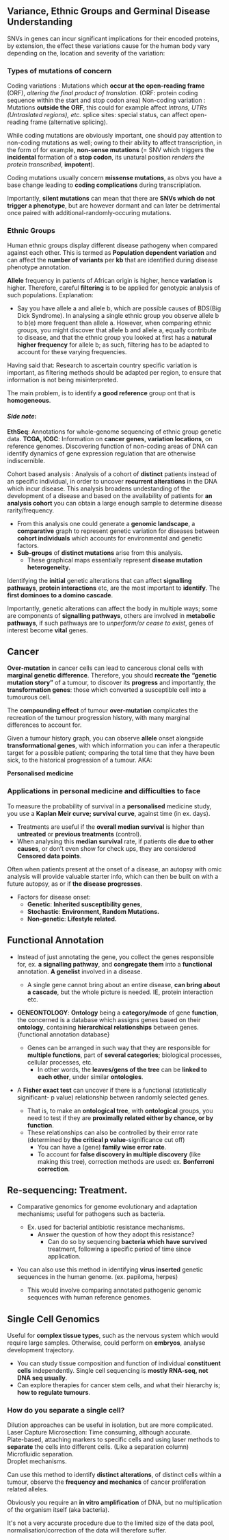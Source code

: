 ## Variance, Ethnic Groups and Germinal Disease Understanding

SNVs in genes can incur significant implications for their encoded proteins, by extension, the effect these variations cause for the human body vary depending on the, location and severity of the variation:

### Types of mutations of concern

Coding variations
: Mutations which **occur at the open-reading frame** (ORF), *altering the final product of translation*. (ORF: protein coding sequence within the start and stop codon area)
Non-coding variation
: Mutations **outside the ORF**, this could for example affect *Introns, UTRs (Untraslated regions), etc.*
splice sites: special status, can affect open-reading frame (alternative splicing).

While coding mutations are obviously important, one should pay attention to non-coding mutations as well; owing to their ability to affect transcription, in the form of for example, **non-sense mutations** (= SNV which triggers the **incidental** formation of a **stop codon**, its unatural position *renders the protein transcribed*, **impotent**).

Coding mutations usually concern **missense mutations**, as obvs you have a base change leading to **coding complications** during transcriplation.

Importantly, **silent mutations** can mean that there are **SNVs which do not trigger a phenotype**, but are however dormant and can later be detrimental once paired with additional-randomly-occuring mutations.

### Ethnic Groups

Human ethnic groups display different disease pathogeny when compared against each other. This is termed as **Population dependent variation** and can affect the **number of variants** per **kb** that are identified during disease phenotype annotation.

**Allele** frequency in patients of African origin is higher, hence **variation** is higher. Therefore, careful **filtering** is to be applied for genotypic analysis of such populations. Explanation:
* Say you have allele a and allele b, which are possible causes of BDS(Big Dick Syndrome). In analysing a single ethnic group you observe allele b to b(e) more frequent than allele a. However, when comparing ethnic groups, you might discover that allele b and allele a, equally contribute to disease, and that the ethnic group you looked at first has a **natural higher frequency** for allele b; as such, filtering has to be adapted to account for these varying frequencies.

Having said that: Research to ascertain country specific variation is important, as filtering methods should be adapted per region, to ensure that information is not being misinterpreted. 

The main problem, is to identify **a good reference** group ont that is **homogeneous**.

#### *Side note*:
**EthSeq**: Annotations for whole-genome sequencing of ethnic group genetic data. **TCGA, ICGC**: Information on **cancer** **genes**, **variation locations**, on reference genomes. Discovering function of non-coding areas of DNA can identify dynamics of gene expression regulation that are otherwise indiscernible. 

Cohort based analysis
: Analysis of a cohort of **distinct** patients instead of an specific individual, in order to uncover **recurrent alterations** in the DNA which incur disease. This analysis broadens undestanding of the development of a disease and based on the availability of patients for **an analysis cohort** you can obtain a large enough sample to determine disease rarity/frequency.

  * From this analysis one could generate a **genomic landscape**, a **comparative** graph to represent genetic variation for diseases between **cohort individuals** which accounts for environmental and genetic factors.   
  * **Sub-groups** of **distinct mutations** arise from this analysis.  
    * These graphical maps essentially represent **disease mutation heterogeneity.**  

Identifying the **initial** genetic alterations that can affect **signalling pathways**, **protein interactions** etc, are the most important to **identify**. The **first dominoes to a domino cascade**. 

Importantly, genetic alterations can affect the body in multiple ways; some are components of **signalling pathways**, others are involved in **metabolic pathways**, if such pathways are to *unperform/or cease to exist*, genes of interest become **vital** genes.

## Cancer
**Over-mutation** in cancer cells can lead to cancerous clonal cells with **marginal genetic difference**. Therefore, you should **recreate the** **“genetic mutation story”** of a tumour, to discover its **progress** and importantly, the **transformation genes**: those which converted a susceptible cell into a tumourous cell. 

The **compounding effect** of tumour **over-mutation** complicates the recreation of the tumour progression history, with many marginal differences to account for.

Given a tumour history graph, you can observe **allele** onset alongside **transformational genes**, with which information you can infer a therapeutic target for a possible patient; comparing the total time that they have been sick, to the historical progression of a tumour. AKA:

**Personalised medicine** 

### Applications in personal medicine and difficulties to face

To measure the probability of survival in a **personalised** medicine study, you use a **Kaplan Meir curve; survival curve**, against time (in ex. days).  
  * Treatments are useful if the **overall median survival** is higher than **untreated** or **previous treatments** (control).  
  * When analysing this **median survival** rate, if patients die **due to other causes**, or don’t even show for check ups, they are considered **Censored data points**.  

 Often when patients present at the onset of a disease, an autopsy with omic analysis will provide valuable starter info, which can then be built on with a future autopsy, as or if **the disease progresses**.   
  * Factors for disease onset:  
    * **Genetic**: **Inherited susceptibility genes**,  
    * **Stochastic**: **Environment, Random Mutations.**  
    * **Non-genetic**: **Lifestyle related.**

## Functional Annotation

* Instead of just annotating the gene, you collect the genes responsible for, ex. **a signalling pathway**, and **congregate them** into a **functional** annotation. **A genelist** involved in a disease.   
  * A single gene cannot bring about an entire disease, **can bring about a cascade**, but the whole picture is needed. IE, protein interaction etc.

* **GENEONTOLOGY**: **Ontology** being a **category/mode** of gene **function**, the concerned is a database which assigns genes based on their **ontology**, containing **hierarchical relationships** between genes. {functional annotation database}  
  * Genes can be arranged in such way that they are responsible for **multiple functions**, part of **several categories**; biological processes, cellular processes, etc.  
    * In other words, the **leaves/gens of the tree** can be **linked to each other**, under similar **ontologies**.  

* A **Fisher exact test** can uncover if there is a functional (statistically significant- p value) relationship between randomly selected genes.  
  * That is, to make an **ontological tree**, with **ontological** groups, you need to test if they are **proximally related either by chance, or by function**.   
  * These relationships can also be controlled by their error rate (determined by **the critical p value**\-significance cut off)   
    * You can have a (gene) **family wise error rate**.    
    * To account for **false discovery in multiple discovery** (like making this tree), correction methods are used: ex. **Bonferroni correction**.

## Re-sequencing: Treatment.

* Comparative genomics for genome evolutionary and adaptation mechanisms; useful for pathogens such as bacteria.  
  * Ex. used for bacterial antibiotic resistance mechanisms.  
    * Answer the question of how they adopt this resistance?  
      * Can do so by sequencing **bacteria which have survived** treatment, following a specific period of time since application. 

* You can also use this method in identifying **virus inserted** genetic sequences in the human genome. (ex. papiloma, herpes)  
  * This would involve comparing annotated pathogenic genomic sequences with human reference genomes.

## Single Cell Genomics

Useful for **complex tissue types**, such as the nervous system which would require large samples. Otherwise, could perform on **embryos**, analyse development trajectory.  
  * You can study tissue composition and function of individual **constituent cells** independently. Single cell sequencing is **mostly RNA-seq, not DNA seq usually**.  
  * Can explore therapies for cancer stem cells, and what their hierarchy is; **how to regulate tumours**.  
  
### How do you separate a single cell?  
Dilution approaches can be useful in isolation, but are more complicated.  
  Laser Capture Microsection: Time consuming, although accurate.  
  Plate-based, attaching markers to specific cells and using laser methods to **separate** the cells into different cells. (Like a separation column)   
  Microfluidic separation.  
  Droplet mechanisms.

Can use this method to identify **distinct alterations**, of distinct cells within a tumour, observe the **frequency and mechanics** of cancer proliferation related alleles.  

Obviously you require an **in vitro amplification** of DNA, but no multiplication of the organism itself (aka bacteria).  

It's not a very accurate procedure due to the limited size of the data pool, normalisation/correction of the data will therefore suffer.
